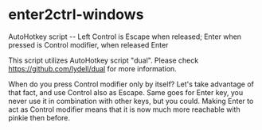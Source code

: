 # enter2ctrl-windows
AutoHotkey script -- Left Control is Escape when released; Enter when pressed is Control modifier, when released Enter

This script utilizes AutoHotkey script "dual".
Please check https://github.com/lydell/dual for more information.

When do you press Control modifier only by itself? Let's take advantage of that fact, and use Control also as Escape.
Same goes for Enter key, you never use it in combination with other keys, but you could. Making Enter to act as Control
modifier means that it is now much more reachable with pinkie then before.
